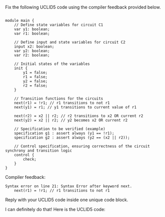 
Fix the following UCLID5 code using the compiler feedback provided below.

```

module main {
    // Define state variables for circuit C1
    var y1: boolean;
    var r1: boolean;

    // Define input and state variables for circuit C2
    input x2: boolean;
    var y2: boolean;
    var r2: boolean;

    // Initial states of the variables
    init {
        y1 = false;
        r1 = false;
        y2 = false;
        r2 = false;
    }

    // Transition functions for the circuits
    next(r1) = !r1; // r1 transitions to not r1
    next(y1) = r1; // y1 transitions to current value of r1

    next(r2) = x2 || r2; // r2 transitions to x2 OR current r2
    next(y2) = x2 || r2; // y2 becomes x2 OR current r2

    // Specification to be verified (example)
    specification g1 : assert always (y1 == !r1);
    specification g2 : assert always (y2 == (x2 || r2));

    // Control specification, ensuring correctness of the circuit synchrony and transition logic
    control {
        check;
    }
}
```

Compiler feedback:

```
Syntax error on line 21: Syntax Error after keyword next.
    next(r1) = !r1; // r1 transitions to not r1

```
Reply with your UCLID5 code inside one unique code block.

I can definitely do that! Here is the UCLID5 code:
```
